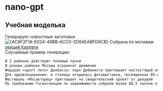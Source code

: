 # nano-gpt
## Учебная моделька
Генерирует новостные заголовки <br>
![{AC8F2F1A-E024-49BB-ACC0-3D8AEABFD8CB}](https://github.com/user-attachments/assets/49113564-b7cf-414c-9649-b4cc70cd8a80)
Собрана по мотивам [лекций Карпати](https://www.youtube.com/playlist?list=PLAqhIrjkxbuWI23v9cThsA9GvCAUhRvKZ) <br>
Случайный пример генерации:
```bash
В 2 районах действуют полевые пунни
В разных районах Москвы ограничат движение
Федорал «uport лето» Донбассе: парк Дубиниста приглашает настостящей елком школе
Для здравоохранения: в столице открылась фотовыставка, посвященная 85-летию со дня рождения Сергия Ладкина
Фестиваль «Мосавторец» приглашает на свидетельский проект от девушей
По требованию Госинспекции по недвижимости собрали более 88,5 тысячи отзов
```

